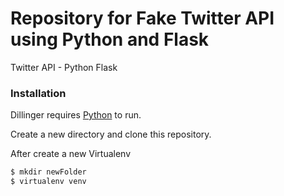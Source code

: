 # Repository for Fake Twitter API using Python and Flask
Twitter API - Python Flask

### Installation

Dillinger requires [Python](https://www.python.org/) to run.

Create a new directory and clone this repository. 

After create a new Virtualenv

```sh
$ mkdir newFolder
$ virtualenv venv 
```